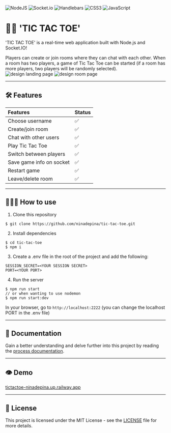 ![NodeJS](https://img.shields.io/badge/node.js-6DA55F?style=for-the-badge&logo=node.js&logoColor=white) ![Socket.io](https://img.shields.io/badge/Socket.io-black?style=for-the-badge&logo=socket.io&badgeColor=010101) ![Handlebars](https://img.shields.io/badge/Handlebars.js-f0772b?style=for-the-badge&logo=handlebarsdotjs&logoColor=white) ![CSS3](https://img.shields.io/badge/css3-%231572B6.svg?style=for-the-badge&logo=css3&logoColor=white) ![JavaScript](https://img.shields.io/badge/javascript-%23323330.svg?style=for-the-badge&logo=javascript&logoColor=%23F7DF1E)

# 👋🏼 'TIC TAC TOE'

'TIC TAC TOE' is a real-time web application built with Node.js and Socket.IO!

Players can create or join rooms where they can chat with each other. When a room has two players, a game of Tic Tac Toe can be started (if a room has more players, two players will be randomly selected).
![design landing page](https://github.com/ninadepina/tic-tac-toe/assets/89778503/33cf9b82-1179-47b0-bf8e-7a2d79e4a719)
![design room page](https://github.com/ninadepina/tic-tac-toe/assets/89778503/5e61beb8-61ff-434d-9196-0a7123e4cde8)

---

## 🛠️ Features

| Features                 | Status             |
| :----------------------- | :----------------- |
| Choose username          | :white_check_mark: |
| Create/join room         | :white_check_mark: |
| Chat with other users    | :white_check_mark: |
| Play Tic Tac Toe         | :white_check_mark: |
| Switch between players   | :white_check_mark: |
| Save game info on socket | :white_check_mark: |
| Restart game             | :white_check_mark: |
| Leave/delete room        | :white_check_mark: |

---

## 👩🏼‍💻 How to use

1. Clone this repository

```
$ git clone https://github.com/ninadepina/tic-tac-toe.git
```

2. Install dependencies

```
$ cd tic-tac-toe
$ npm i
```

3. Create a .env file in the root of the project and add the following:

```
SESSION_SECRET=<YOUR SESSION SECRET>
PORT=<YOUR PORT>
```

4. Run the server

```
$ npm run start
// or when wanting to use nodemon
$ npm run start:dev
```

In your browser, go to `http://localhost:2222` (you can change the localhost PORT in the .env file)

---

## 📝 Documentation

Gain a better understanding and delve further into this project by reading the [process documentation](https://github.com/ninadepina/tic-tac-toe/blob/main/docs/productdoc.md).

---

## 👁️ Demo

[tictactoe-ninadepina.up.railway.app](https://tictactoe-ninadepina.up.railway.app/)

---

## 📄 License

This project is licensed under the MIT License - see the [LICENSE](https://github.com/ninadepina/tic-tac-toe/blob/main/LICENSE) file for more details.
